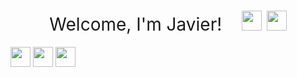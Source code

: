 <h1 style="font-weight:normal" align="center">
  &nbsp;Welcome, I'm Javier! &nbsp;
&nbsp;<img height="32" width="32" src="https://cdn.jsdelivr.net/npm/simple-icons@v4/icons/mocha.svg" /> <img height="32" width="32" src="https://cdn.jsdelivr.net/npm/simple-icons@v4/icons/skyliner.svg" />&nbsp;
</h1>

<img height="32" width="32" src="https://cdn.jsdelivr.net/npm/simple-icons@v4/icons/twitter.svg" />
<img height="32" width="32" src="https://cdn.jsdelivr.net/npm/simple-icons@v4/icons/kaggle.svg" />
<img height="32" width="32" src="https://cdn.jsdelivr.net/npm/simple-icons@v4/icons/orcid.svg" />
